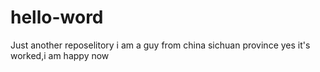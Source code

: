 # hello-word
Just another reposelitory
i am a guy from china sichuan province
yes it's worked,i am happy now
